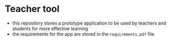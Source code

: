 # Teacher tool

- this repository stores a prototype application to be used by teachers and students for more effective learning
- the requirements for the app are stored in the `requirements.pdf` file
